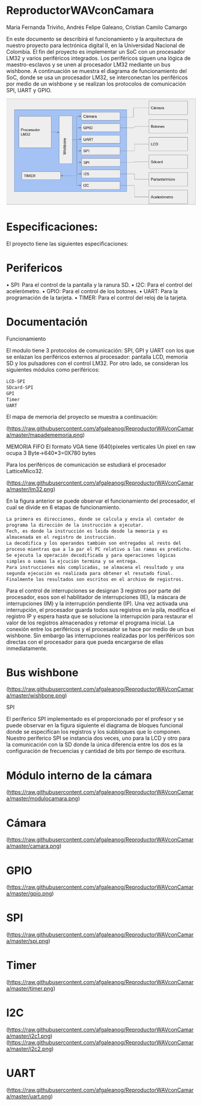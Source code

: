 # ReproductorWAVconCamara

Maria Fernanda Triviño, Andrés Felipe Galeano, Cristian Camilo Camargo

En este documento se describirá el funcionamiento y la arquitectura de nuestro proyecto para lectrónica digital II, en la Universidad Nacional de Colombia. El fin del proyecto es implementar un SoC con un procesador LM32 y varios periféricos integrados. Los periféricos siguen una lógica de maestro-esclavos y se unen al procesador LM32 mediante un bus wishbone.
A continuación se muestra el diagrama de funcionamiento del SoC, donde se usa un procesador LM32, se interconectan los periféricos por medio de un wishbone y se realizan los protocolos de comunicación SPI, UART y GPIO.<br />

![](https://raw.githubusercontent.com/afgaleanog/ReproductorWAVconCamara/master/reproductorwav.png)

# Especificaciones:

El proyecto tiene las siguientes especificaciones:



# Perifericos

• SPI: Para el control de la pantalla y la ranura SD.
• I2C: Para el control del acelerómetro.
• GPIO: Para el control de los botones.
• UART: Para la programación de la tarjeta.
• TIMER: Para el control del reloj de la tarjeta. 


# Documentación

Funcionamiento

El modulo tiene 3 protocolos de comunicación: SPI, GPI y UART con los que se enlazan los periféricos externos al procesador: pantalla LCD, memoria SD y los pulsadores con el control LM32. Por otro lado, se consideran los siguientes módulos como periféricos:

    LCD-SPI
    SDcard-SPI
    GPI
    Timer
    UART

El mapa de memoria del proyecto se muestra a continuación:

(https://raw.githubusercontent.com/afgaleanog/ReproductorWAVconCamara/master/mapadememoria.png)


MEMORIA FIFO
El formato VGA tiene (640)píxeles verticales
Un pixel en raw ocupa 3 Byte->640*3=0X780 bytes

Para los periféricos de comunicación se estudiará el procesador LatticeMico32.

(https://raw.githubusercontent.com/afgaleanog/ReproductorWAVconCamara/master/lm32.png)

En la figura anterior se puede observar el funcionamiento del procesador, el cual se divide en 6 etapas de funcionamiento.

    La primera es direcciones, donde se calcula y envía al contador de programa la dirección de la instrucción a ejecutar.
    Fech, es donde la instrucción es leida desde la memoria y es almacenada en el registro de instrucción.
    La decodifica y los operandos también son entregados al resto del proceso mientras que a la par el PC relativo a las ramas es predicho.
    Se ejecuta la operación decodificada y para operaciones lógicas simples o sumas la ejcución termina y se entrega.
    Para instrucciones más complicadas, se almacena el resultado y una segunda ejecución es realizada para obtener el resutado final.
    Finalmente los resultados son escritos en el archivo de registros.

Para el control de interrupciones se designan 3 registros por parte del procesador, esos son el habilitador de interrupciones (IE), la máscara de interrupciones (IM) y la interrupción pendiente (IP). Una vez activada una interrupción, el procesador guarda todos sus registros en la pila, modifica el registro IP y espera hasta que se solucione la interrupción para restaurar el valor de los registros almacenados y retomar el programa inicial. La conexión entre los periféricos y el procesador se hace por medio de un bus wishbone. Sin embargo las interrupciones realizadas por los periféricos son directas con el procesador para que pueda encargarse de ellas inmediatamente.


# Bus wishbone

(https://raw.githubusercontent.com/afgaleanog/ReproductorWAVconCamara/master/wishbone.png)

SPI

El periferico SPI implementado es el proporcionado por el profesor y se puede observar en la figura siguiente el diagrama de bloques funcional donde se especifican los registros y los subbloques que lo componen. Nuestro periferico SPI se instancia dos veces, uno para la LCD y otro para la comunicación con la SD donde la única diferencia entre los dos es la configuración de frecuencias y cantidad de bits por tiempo de escritura.


# Módulo interno de la cámara

(https://raw.githubusercontent.com/afgaleanog/ReproductorWAVconCamara/master/modulocamara.png)

# Cámara

(https://raw.githubusercontent.com/afgaleanog/ReproductorWAVconCamara/master/camara.png)

# GPIO

(https://raw.githubusercontent.com/afgaleanog/ReproductorWAVconCamara/master/gpio.png)

# SPI

(https://raw.githubusercontent.com/afgaleanog/ReproductorWAVconCamara/master/spi.png)

# Timer

(https://raw.githubusercontent.com/afgaleanog/ReproductorWAVconCamara/master/timer.png)

# I2C

(https://raw.githubusercontent.com/afgaleanog/ReproductorWAVconCamara/master/i2c1.png)
(https://raw.githubusercontent.com/afgaleanog/ReproductorWAVconCamara/master/i2c2.png)



# UART

(https://raw.githubusercontent.com/afgaleanog/ReproductorWAVconCamara/master/uart.png)






